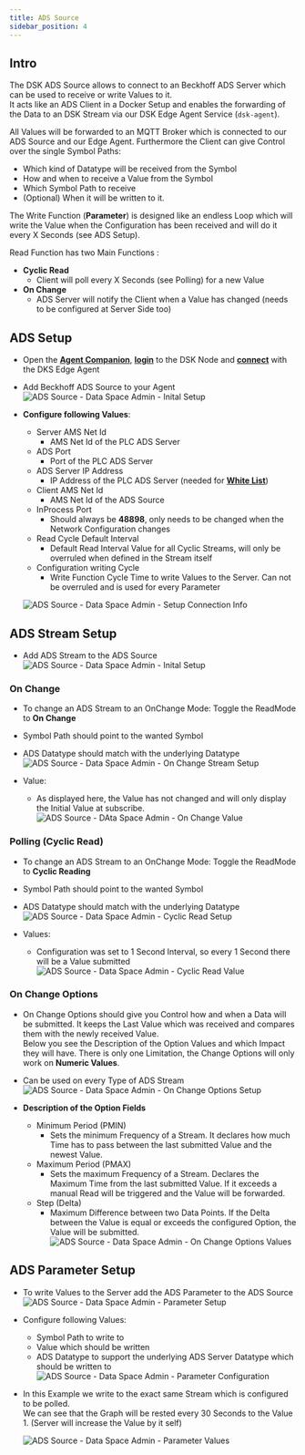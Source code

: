 ```yaml
---
title: ADS Source
sidebar_position: 4
---
```



## Intro

The DSK ADS Source allows to connect to an Beckhoff ADS Server which can be used to receive or write Values to it.  
It acts like an ADS Client in a Docker Setup and enables the forwarding of the Data to an DSK Stream via our DSK Edge Agent Service (`dsk-agent`).  

All Values will be forwarded to an MQTT Broker which is connected to our ADS Source and our Edge Agent. Furthermore the Client can give Control over the single Symbol Paths:
- Which kind of Datatype will be received from the Symbol
- How and when to receive a Value from the Symbol
- Which Symbol Path to receive
- (Optional) When it will be written to it.  
  
The Write Function (**Parameter**) is designed like an endless Loop which will write the Value when the Configuration has been received and will do it every X Seconds (see ADS Setup).

Read Function has two Main Functions : 
- **Cyclic Read**   
  - Client will poll every X Seconds (see Polling) for a new Value
- **On Change**
  - ADS Server will notify the Client when a Value has changed (needs to be configured at Server Side too)

## ADS Setup 
- Open the [**Agent Companion**](../../setup/agent_companion), [**login**](../../setup/agent_companion#agent-companion-login) to the DSK Node and [**connect**](../../setup/agent_companion#agent-companion-connect) with the DKS Edge Agent
- Add Beckhoff ADS Source to your Agent
  ![ADS Source - Data Space Admin - Inital Setup](./img/ads-source-firstsetup.png)
- **Configure following Values**: 
  - Server AMS Net Id
    - AMS Net Id of the PLC ADS Server
  - ADS Port
    - Port of the PLC ADS Server
  - ADS Server IP Address
    - IP Address of the PLC ADS Server (needed for [**White List**](../../setup/agent/sources/ads#ManualSetup))
  - Client AMS Net Id
    - AMS Net Id of the ADS Source
  - InProcess Port
    - Should always be **48898**, only needs to be changed when the Network Configuration changes
  - Read Cycle Default Interval
    - Default Read Interval Value for all Cyclic Streams, will only be overruled when defined in the Stream itself
  - Configuration writing Cycle
    - Write Function Cycle Time to write Values to the Server. Can not be overruled and is used for every Parameter




  ![ADS Source - Data Space Admin - Setup Connection Info](./img/ads-source-setup.png)

## ADS Stream Setup
- Add ADS Stream to the ADS Source 
  ![ADS Source - Data Space Admin - Inital Setup](./img/ads-stream-setup.png)

### On Change
- To change an ADS Stream to an OnChange Mode: Toggle the ReadMode to **On Change**
- Symbol Path should point to the wanted Symbol
- ADS Datatype should match with the underlying Datatype
  ![ADS Source - Data Space Admin - On Change Stream Setup](./img/ads-onchange-setup.png)

- Value:
  - As displayed here, the Value has not changed and will only display the Initial Value at subscribe.
  ![ADS Source - DAta Space Admin - On Change Value](./img/ads-onchange-value.png)

### Polling (Cyclic Read)
- To change an ADS Stream to an OnChange Mode: Toggle the ReadMode to **Cyclic Reading**
- Symbol Path should point to the wanted Symbol
- ADS Datatype should match with the underlying Datatype
  ![ADS Source - Data Space Admin - Cyclic Read Setup](./img/ads-poll-setup.png)

- Values:
  - Configuration was set to 1 Second Interval, so every 1 Second there will be a Value submitted
  ![ADS Source - Data Space Admin - Cyclic Read Value](./img/ads-poll-value.png)

### On Change Options
- On Change Options should give you Control how and when a Data will be submitted. It keeps the Last Value which was received and compares them with the newly received Value.  
  Below you see the Description of the Option Values and which Impact they will have.
  There is only one Limitation, the Change Options will only work on **Numeric Values**.
- Can be used on every Type of ADS Stream
  ![ADS Source - Data Space Admin - On Change Options Setup](./img/ads-changeoptions-setup.png)

- **Description of the Option Fields**
  - Minimum Period (PMIN)
    - Sets the minimum Frequency of a Stream. It declares how much Time has to pass between the last submitted Value and the newest Value.
  - Maximum Period (PMAX)
    - Sets the maximum Frequency of a Stream. Declares the Maximum Time from the last submitted Value. If it exceeds a manual Read will be triggered and the Value will be forwarded.
  - Step (Delta)
    - Maximum Difference between two Data Points. If the Delta between the Value is equal or exceeds the configured Option, the Value will be submitted.
  ![ADS Source - Data Space Admin - On Change Options Values](./img/ads-changeoptions-config.png)

## ADS Parameter Setup
- To write Values to the Server add the ADS Parameter to the ADS Source
  ![ADS Source - Data Space Admin - Parameter Setup](./img/ads-parameter-setup.png)

- Configure following Values:
  - Symbol Path to write to
  - Value which should be written
  - ADS Datatype to support the underlying ADS Server Datatype which should be written to
  ![ADS Source - Data Space Admin - Parameter Configuration](./img/ads-parameter-config.png)

- In this Example we write to the exact same Stream which is configured to be polled.  
  We can see that the Graph will be rested every 30 Seconds to the Value 1. (Server will increase the Value by it self)
  
  ![ADS Source - Data Space Admin - Parameter Values](./img/ads-parameter-value.png)
